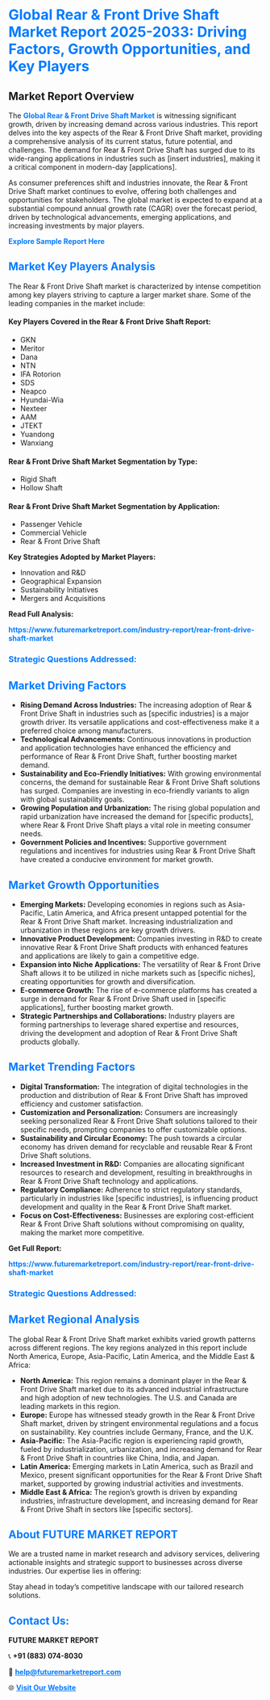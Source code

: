 <h1 style="color: #007BFF;">Global Rear & Front Drive Shaft Market Report 2025-2033: Driving Factors, Growth Opportunities, and Key Players</h1>

<section id="overview">
<h2>Market Report Overview</h2>
<p>The <a href="https://www.futuremarketreport.com/industry-report/rear-front-drive-shaft-market" style="color: #007BFF; text-decoration: none;"><strong>Global Rear & Front Drive Shaft Market</strong></a> is witnessing significant growth, driven by increasing demand across various industries. This report delves into the key aspects of the Rear & Front Drive Shaft market, providing a comprehensive analysis of its current status, future potential, and challenges. The demand for Rear & Front Drive Shaft has surged due to its wide-ranging applications in industries such as [insert industries], making it a critical component in modern-day [applications].</p>
<p>As consumer preferences shift and industries innovate, the Rear & Front Drive Shaft market continues to evolve, offering both challenges and opportunities for stakeholders. The global market is expected to expand at a substantial compound annual growth rate (CAGR) over the forecast period, driven by technological advancements, emerging applications, and increasing investments by major players.</p>
</section>

<section id="overview">
<p><a href="https://www.futuremarketreport.com/request-sample/reportId=126623" style="color: #007BFF; text-decoration: none;"><strong>Explore Sample Report Here</strong></a></p>
</section>

<section id="key-players">
<h2 style="color: #007BFF;">Market Key Players Analysis</h2>
<p>The Rear & Front Drive Shaft market is characterized by intense competition among key players striving to capture a larger market share. Some of the leading companies in the market include:</p>
<h4>Key Players Covered in the Rear & Front Drive Shaft Report:</h4>
<ul><li>GKN</li><li>Meritor</li><li>Dana</li><li>NTN</li><li>IFA Rotorion</li><li>SDS</li><li>Neapco</li><li>Hyundai-Wia</li><li>Nexteer</li><li>AAM</li><li>JTEKT</li><li>Yuandong</li><li>Wanxiang</li></ul>
<h4>Rear & Front Drive Shaft Market Segmentation by Type:</h4>
<ul><li>Rigid Shaft</li><li>Hollow Shaft</li></ul>

<h4>Rear & Front Drive Shaft Market Segmentation by Application:</h4>
<ul><li>Passenger Vehicle</li><li>Commercial Vehicle</li><li>Rear &amp; Front Drive Shaft</li></ul>
<p><strong>Key Strategies Adopted by Market Players:</strong></p>
<ul>
<li>Innovation and R&D</li>
<li>Geographical Expansion</li>
<li>Sustainability Initiatives</li>
<li>Mergers and Acquisitions</li>
</ul>
</section>

<section>
<p><strong>Read Full Analysis: </strong></p><a href="https://www.futuremarketreport.com/industry-report/rear-front-drive-shaft-market" style="color: #007BFF; text-decoration: none;"><strong>https://www.futuremarketreport.com/industry-report/rear-front-drive-shaft-market</strong></a>
<h3 style="color: #007BFF;">Strategic Questions Addressed:</h3>
</section>

<section id="driving-factors">
<h2 style="color: #007BFF;">Market Driving Factors</h2>
<ul>
<li><strong>Rising Demand Across Industries:</strong> The increasing adoption of Rear & Front Drive Shaft in industries such as [specific industries] is a major growth driver. Its versatile applications and cost-effectiveness make it a preferred choice among manufacturers.</li>
<li><strong>Technological Advancements:</strong> Continuous innovations in production and application technologies have enhanced the efficiency and performance of Rear & Front Drive Shaft, further boosting market demand.</li>
<li><strong>Sustainability and Eco-Friendly Initiatives:</strong> With growing environmental concerns, the demand for sustainable Rear & Front Drive Shaft solutions has surged. Companies are investing in eco-friendly variants to align with global sustainability goals.</li>
<li><strong>Growing Population and Urbanization:</strong> The rising global population and rapid urbanization have increased the demand for [specific products], where Rear & Front Drive Shaft plays a vital role in meeting consumer needs.</li>
<li><strong>Government Policies and Incentives:</strong> Supportive government regulations and incentives for industries using Rear & Front Drive Shaft have created a conducive environment for market growth.</li>
</ul>
</section>

<section id="growth-opportunities">
<h2 style="color: #007BFF;">Market Growth Opportunities</h2>
<ul>
<li><strong>Emerging Markets:</strong> Developing economies in regions such as Asia-Pacific, Latin America, and Africa present untapped potential for the Rear & Front Drive Shaft market. Increasing industrialization and urbanization in these regions are key growth drivers.</li>
<li><strong>Innovative Product Development:</strong> Companies investing in R&D to create innovative Rear & Front Drive Shaft products with enhanced features and applications are likely to gain a competitive edge.</li>
<li><strong>Expansion into Niche Applications:</strong> The versatility of Rear & Front Drive Shaft allows it to be utilized in niche markets such as [specific niches], creating opportunities for growth and diversification.</li>
<li><strong>E-commerce Growth:</strong> The rise of e-commerce platforms has created a surge in demand for Rear & Front Drive Shaft used in [specific applications], further boosting market growth.</li>
<li><strong>Strategic Partnerships and Collaborations:</strong> Industry players are forming partnerships to leverage shared expertise and resources, driving the development and adoption of Rear & Front Drive Shaft products globally.</li>
</ul>
</section>

<section id="trending-factors">
<h2 style="color: #007BFF;">Market Trending Factors</h2>
<ul>
<li><strong>Digital Transformation:</strong> The integration of digital technologies in the production and distribution of Rear & Front Drive Shaft has improved efficiency and customer satisfaction.</li>
<li><strong>Customization and Personalization:</strong> Consumers are increasingly seeking personalized Rear & Front Drive Shaft solutions tailored to their specific needs, prompting companies to offer customizable options.</li>
<li><strong>Sustainability and Circular Economy:</strong> The push towards a circular economy has driven demand for recyclable and reusable Rear & Front Drive Shaft solutions.</li>
<li><strong>Increased Investment in R&D:</strong> Companies are allocating significant resources to research and development, resulting in breakthroughs in Rear & Front Drive Shaft technology and applications.</li>
<li><strong>Regulatory Compliance:</strong> Adherence to strict regulatory standards, particularly in industries like [specific industries], is influencing product development and quality in the Rear & Front Drive Shaft market.</li>
<li><strong>Focus on Cost-Effectiveness:</strong> Businesses are exploring cost-efficient Rear & Front Drive Shaft solutions without compromising on quality, making the market more competitive.</li>
</ul>
</section>

<section>
<p><strong>Get Full Report: </strong></p><a href="https://www.futuremarketreport.com/industry-report/rear-front-drive-shaft-market" style="color: #007BFF; text-decoration: none;"><strong>https://www.futuremarketreport.com/industry-report/rear-front-drive-shaft-market</strong></a>
<h3 style="color: #007BFF;">Strategic Questions Addressed:</h3>
</section>


<section id="regional-analysis">
<h2 style="color: #007BFF;">Market Regional Analysis</h2>
<p>The global Rear & Front Drive Shaft market exhibits varied growth patterns across different regions. The key regions analyzed in this report include North America, Europe, Asia-Pacific, Latin America, and the Middle East & Africa:</p>
<ul>
<li><strong>North America:</strong> This region remains a dominant player in the Rear & Front Drive Shaft market due to its advanced industrial infrastructure and high adoption of new technologies. The U.S. and Canada are leading markets in this region.</li>
<li><strong>Europe:</strong> Europe has witnessed steady growth in the Rear & Front Drive Shaft market, driven by stringent environmental regulations and a focus on sustainability. Key countries include Germany, France, and the U.K.</li>
<li><strong>Asia-Pacific:</strong> The Asia-Pacific region is experiencing rapid growth, fueled by industrialization, urbanization, and increasing demand for Rear & Front Drive Shaft in countries like China, India, and Japan.</li>
<li><strong>Latin America:</strong> Emerging markets in Latin America, such as Brazil and Mexico, present significant opportunities for the Rear & Front Drive Shaft market, supported by growing industrial activities and investments.</li>
<li><strong>Middle East & Africa:</strong> The region’s growth is driven by expanding industries, infrastructure development, and increasing demand for Rear & Front Drive Shaft in sectors like [specific sectors].</li>
</ul>
</section>

<footer>
<h2 style="color: #007BFF;">About FUTURE MARKET REPORT</h2>
<p>We are a trusted name in market research and advisory services, delivering actionable insights and strategic support to businesses across diverse industries. Our expertise lies in offering:</p>

<p>Stay ahead in today’s competitive landscape with our tailored research solutions.</p>

<h2 style="color: #007BFF;">Contact Us:</h2>
<p><strong>FUTURE MARKET REPORT</strong></p>
<p>📞 <strong>+91 (883) 074-8030</strong></p>
<p>📧 <strong><a href="mailto:help@futuremarketreport.com" style="color: #007BFF;">help@futuremarketreport.com</a></strong></p>
<p>🌐 <strong><a href="https://www.futuremarketreport.com/" style="color: #007BFF;">Visit Our Website</a></strong></p>
</footer>